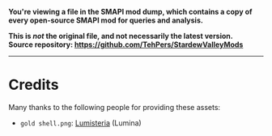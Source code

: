 **You're viewing a file in the SMAPI mod dump, which contains a copy of every open-source SMAPI mod
for queries and analysis.**

**This is _not_ the original file, and not necessarily the latest version.**  
**Source repository: https://github.com/TehPers/StardewValleyMods**

----

# Credits

Many thanks to the following people for providing these assets:

- `gold shell.png`: [Lumisteria] (Lumina)

[Lumisteria]: https://www.nexusmods.com/users/5575844
